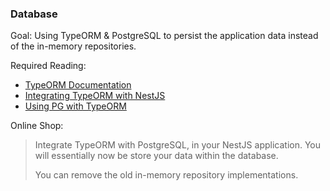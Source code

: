 ### Database 

Goal: Using TypeORM & PostgreSQL to persist the application data instead of the in-memory repositories.

Required Reading:

 - [TypeORM Documentation](https://typeorm.io)
 - [Integrating TypeORM with NestJS](https://docs.nestjs.com/techniques/database)
 - [Using PG with TypeORM](https://www.thisdot.co/blog/connecting-to-postgresql-using-typeorm)


Online Shop: 

 > Integrate TypeORM with PostgreSQL, in your NestJS application. You will essentially now be store your data within the database.
 > 
 > You can remove the old in-memory repository implementations.